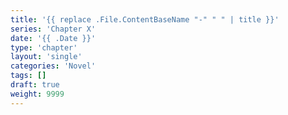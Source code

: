 ```yaml
---
title: '{{ replace .File.ContentBaseName "-" " " | title }}'
series: 'Chapter X'
date: '{{ .Date }}'
type: 'chapter'
layout: 'single'
categories: 'Novel'
tags: []
draft: true
weight: 9999
---
```

